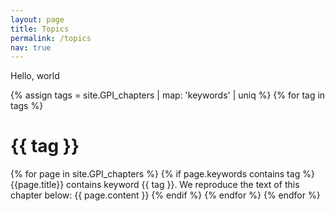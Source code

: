 ```yaml
---
layout: page
title: Topics
permalink: /topics
nav: true
---
```


Hello, world

{% assign tags =  site.GPI_chapters | map: 'keywords' | uniq %}
{% for tag in tags %}
  <h1>{{ tag }}</h1>
  {% for page in site.GPI_chapters %}
    {% if page.keywords contains tag %}
      {{page.title}} contains keyword {{ tag }}. We reproduce the text of this chapter below:
      {{ page.content }}
    {% endif %}
  {% endfor %}
{% endfor %}
